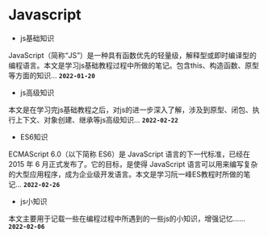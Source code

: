# Javascript

- js基础知识

JavaScript（简称“JS”）是一种具有函数优先的轻量级，解释型或即时编译型的编程语言。本文是学习js基础教程过程中所做的笔记。包含this、构造函数、原型等方面的知识...
**`2022-01-20`**

- js高级知识

本文是在学习完js基础教程之后，对js的进一步深入了解，涉及到原型、闭包、执行上下文、对象创建、继承等js高级知识...
**`2022-02-22`**

- ES6知识

ECMAScript 6.0（以下简称 ES6）是 JavaScript 语言的下一代标准，已经在 2015 年 6 月正式发布了。它的目标，是使得 JavaScript 语言可以用来编写复杂的大型应用程序，成为企业级开发语言。本文是学习阮一峰ES教程时所做的笔记...
**`2022-02-26`**

- js小知识

本文主要用于记载一些在编程过程中所遇到的一些js的小知识，增强记忆......
**`2022-02-06`**